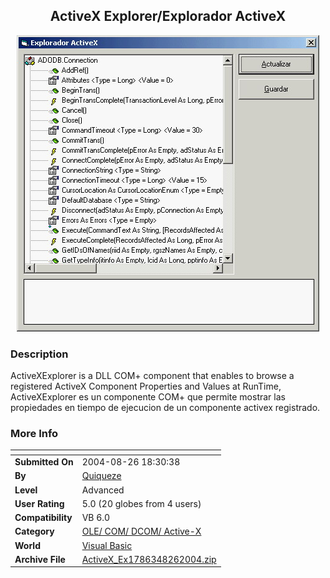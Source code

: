 ﻿<div align="center">

## ActiveX Explorer/Explorador ActiveX

<img src="PIC20048262038565435.jpg">
</div>

### Description

ActiveXExplorer is a DLL COM+ component that enables to browse a registered ActiveX Component Properties and Values at RunTime, ActiveXExplorer es un componente COM+ que permite mostrar las propiedades en tiempo de ejecucion de un componente activex registrado.
 
### More Info
 


<span>             |<span>
---                |---
**Submitted On**   |2004-08-26 18:30:38
**By**             |[Quiqueze](https://github.com/Planet-Source-Code/PSCIndex/blob/master/ByAuthor/quiqueze.md)
**Level**          |Advanced
**User Rating**    |5.0 (20 globes from 4 users)
**Compatibility**  |VB 6\.0
**Category**       |[OLE/ COM/ DCOM/ Active\-X](https://github.com/Planet-Source-Code/PSCIndex/blob/master/ByCategory/ole-com-dcom-active-x__1-29.md)
**World**          |[Visual Basic](https://github.com/Planet-Source-Code/PSCIndex/blob/master/ByWorld/visual-basic.md)
**Archive File**   |[ActiveX\_Ex1786348262004\.zip](https://github.com/Planet-Source-Code/quiqueze-activex-explorer-explorador-activex__1-55839/archive/master.zip)








